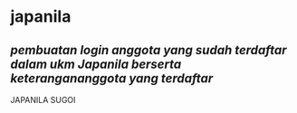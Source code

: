 # japanila
## _pembuatan login anggota yang sudah terdaftar dalam ukm Japanila berserta keterangananggota yang terdaftar_
JAPANILA SUGOI 
